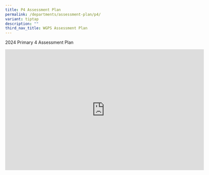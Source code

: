 ```yaml
---
title: P4 Assessment Plan
permalink: /departments/assessment-plan/p4/
variant: tiptap
description: ""
third_nav_title: WGPS Assessment Plan
---
```

<p>2024 Primary 4 Assessment Plan</p><div class="iframe-wrapper"><iframe height="389" width="640" allowfullscreen="true" frameborder="0" src="https://docs.google.com/presentation/d/e/2PACX-1vTMXSPSaQv0rAvZvZrUZCI0b9IK5rJe5v3N7nvjijyKsqr9BesfDWpEI-moErrE1Q/embed?start=false&amp;loop=false&amp;delayms=3000"></iframe></div><p></p>